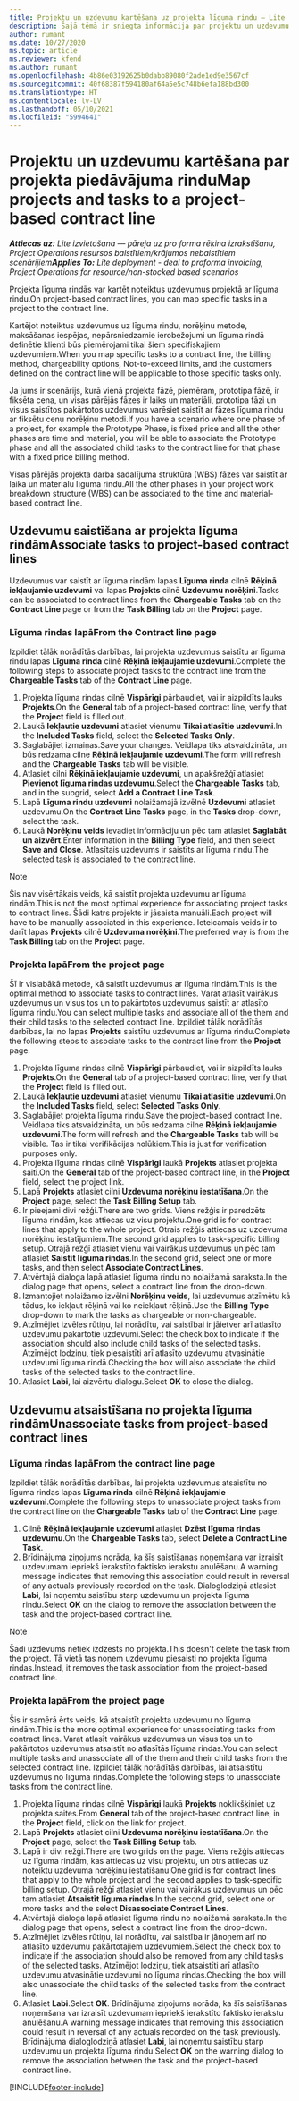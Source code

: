```yaml
---
title: Projektu un uzdevumu kartēšana uz projekta līguma rindu — Lite
description: Šajā tēmā ir sniegta informācija par projektu un uzdevumu pievienošanu un noņemšanu līguma rindai.
author: rumant
ms.date: 10/27/2020
ms.topic: article
ms.reviewer: kfend
ms.author: rumant
ms.openlocfilehash: 4b86e03192625b0dabb89080f2ade1ed9e3567cf
ms.sourcegitcommit: 40f68387f594180af64a5e5c748b6efa188bd300
ms.translationtype: HT
ms.contentlocale: lv-LV
ms.lasthandoff: 05/10/2021
ms.locfileid: "5994641"
---
```

# <a name="map-projects-and-tasks-to-a-project-based-contract-line"></a><span data-ttu-id="1d467-103">Projektu un uzdevumu kartēšana par projekta piedāvājuma rindu</span><span class="sxs-lookup"><span data-stu-id="1d467-103">Map projects and tasks to a project-based contract line</span></span> 

<span data-ttu-id="1d467-104">_**Attiecas uz:** Lite izvietošana — pāreja uz pro forma rēķina izrakstīšanu, Project Operations resursos balstītiem/krājumos nebalstītiem scenārijiem_</span><span class="sxs-lookup"><span data-stu-id="1d467-104">_**Applies To:** Lite deployment - deal to proforma invoicing, Project Operations for resource/non-stocked based scenarios_</span></span>

<span data-ttu-id="1d467-105">Projekta līguma rindās var kartēt noteiktus uzdevumus projektā ar līguma rindu.</span><span class="sxs-lookup"><span data-stu-id="1d467-105">On project-based contract lines, you can map specific tasks in a project to the contract line.</span></span>

<span data-ttu-id="1d467-106">Kartējot noteiktus uzdevumus uz līguma rindu, norēķinu metode, maksāšanas iespējas, nepārsniedzamie ierobežojumi un līguma rindā definētie klienti būs piemērojami tikai šiem specifiskajiem uzdevumiem.</span><span class="sxs-lookup"><span data-stu-id="1d467-106">When you map specific tasks to a contract line, the billing method, chargeability options, Not-to-exceed limits, and the customers defined on the contract line will be applicable to those specific tasks only.</span></span>

<span data-ttu-id="1d467-107">Ja jums ir scenārijs, kurā vienā projekta fāzē, piemēram, prototipa fāzē, ir fiksēta cena, un visas pārējās fāzes ir laiks un materiāli, prototipa fāzi un visus saistītos pakārtotos uzdevumus varēsiet saistīt ar fāzes līguma rindu ar fiksētu cenu norēķinu metodi.</span><span class="sxs-lookup"><span data-stu-id="1d467-107">If you have a scenario where one phase of a project, for example the Prototype Phase, is fixed price and all the other phases are time and material, you will be able to associate the Prototype phase and all the associated child tasks to the contract line for that phase with a fixed price billing method.</span></span>

<span data-ttu-id="1d467-108">Visas pārējās projekta darba sadalījuma struktūra (WBS) fāzes var saistīt ar laika un materiālu līguma rindu.</span><span class="sxs-lookup"><span data-stu-id="1d467-108">All the other phases in your project work breakdown structure (WBS) can be associated to the time and material-based contract line.</span></span>

## <a name="associate-tasks-to-project-based-contract-lines"></a><span data-ttu-id="1d467-109">Uzdevumu saistīšana ar projekta līguma rindām</span><span class="sxs-lookup"><span data-stu-id="1d467-109">Associate tasks to project-based contract lines</span></span>

<span data-ttu-id="1d467-110">Uzdevumus var saistīt ar līguma rindām lapas **Līguma rinda** cilnē **Rēķinā iekļaujamie uzdevumi** vai lapas **Projekts** cilnē **Uzdevumu norēķini**.</span><span class="sxs-lookup"><span data-stu-id="1d467-110">Tasks can be associated to contract lines from the **Chargeable Tasks** tab on the **Contract Line** page or from the **Task Billing** tab on the **Project** page.</span></span>

### <a name="from-the-contract-line-page"></a><span data-ttu-id="1d467-111">Līguma rindas lapā</span><span class="sxs-lookup"><span data-stu-id="1d467-111">From the Contract line page</span></span>

<span data-ttu-id="1d467-112">Izpildiet tālāk norādītās darbības, lai projekta uzdevumus saistītu ar līguma rindu lapas **Līguma rinda** cilnē **Rēķinā iekļaujamie uzdevumi**.</span><span class="sxs-lookup"><span data-stu-id="1d467-112">Complete the following steps to associate project tasks to the contract line from the **Chargeable Tasks** tab of the **Contract Line** page.</span></span>

1. <span data-ttu-id="1d467-113">Projekta līguma rindas cilnē **Vispārīgi** pārbaudiet, vai ir aizpildīts lauks **Projekts**.</span><span class="sxs-lookup"><span data-stu-id="1d467-113">On the **General** tab of a project-based contract line, verify that the **Project** field is filled out.</span></span>
2. <span data-ttu-id="1d467-114">Laukā **Iekļautie uzdevumi** atlasiet vienumu **Tikai atlasītie uzdevumi**.</span><span class="sxs-lookup"><span data-stu-id="1d467-114">In the **Included Tasks** field, select the **Selected Tasks Only**.</span></span>
3. <span data-ttu-id="1d467-115">Saglabājiet izmaiņas.</span><span class="sxs-lookup"><span data-stu-id="1d467-115">Save your changes.</span></span> <span data-ttu-id="1d467-116">Veidlapa tiks atsvaidzināta, un būs redzama cilne **Rēķinā iekļaujamie uzdevumi**.</span><span class="sxs-lookup"><span data-stu-id="1d467-116">The form will refresh and the **Chargeable Tasks** tab will be visible.</span></span>
4. <span data-ttu-id="1d467-117">Atlasiet cilni **Rēķinā iekļaujamie uzdevumi**, un apakšrežģī atlasiet **Pievienot līguma rindas uzdevumu**.</span><span class="sxs-lookup"><span data-stu-id="1d467-117">Select the **Chargeable Tasks** tab, and in the subgrid, select **Add a Contract Line Task**.</span></span>
5. <span data-ttu-id="1d467-118">Lapā **Līguma rindu uzdevumi** nolaižamajā izvēlnē **Uzdevumi** atlasiet uzdevumu.</span><span class="sxs-lookup"><span data-stu-id="1d467-118">On the **Contract Line Tasks** page, in the **Tasks** drop-down, select the task.</span></span> 
6. <span data-ttu-id="1d467-119">Laukā **Norēķinu veids** ievadiet informāciju un pēc tam atlasiet **Saglabāt un aizvērt**.</span><span class="sxs-lookup"><span data-stu-id="1d467-119">Enter information in the **Billing Type** field, and then select **Save and Close**.</span></span> <span data-ttu-id="1d467-120">Atlasītais uzdevums ir saistīts ar līguma rindu.</span><span class="sxs-lookup"><span data-stu-id="1d467-120">The selected task is associated to the contract line.</span></span>

> [!NOTE]
> <span data-ttu-id="1d467-121">Šis nav visērtākais veids, kā saistīt projekta uzdevumu ar līguma rindām.</span><span class="sxs-lookup"><span data-stu-id="1d467-121">This is not the most optimal experience for associating project tasks to contract lines.</span></span> <span data-ttu-id="1d467-122">Šādi katrs projekts ir jāsaista manuāli.</span><span class="sxs-lookup"><span data-stu-id="1d467-122">Each project will have to be manually associated in this experience.</span></span> <span data-ttu-id="1d467-123">Ieteicamais veids ir to darīt lapas **Projekts** cilnē **Uzdevuma norēķini**.</span><span class="sxs-lookup"><span data-stu-id="1d467-123">The preferred way is from the **Task Billing** tab on the **Project** page.</span></span>

### <a name="from-the-project-page"></a><span data-ttu-id="1d467-124">Projekta lapā</span><span class="sxs-lookup"><span data-stu-id="1d467-124">From the project page</span></span>

<span data-ttu-id="1d467-125">Šī ir vislabākā metode, kā saistīt uzdevumus ar līguma rindām.</span><span class="sxs-lookup"><span data-stu-id="1d467-125">This is the optimal method to associate tasks to contract lines.</span></span> <span data-ttu-id="1d467-126">Varat atlasīt vairākus uzdevumus un visus tos un to pakārtotos uzdevumus saistīt ar atlasīto līguma rindu.</span><span class="sxs-lookup"><span data-stu-id="1d467-126">You can select multiple tasks and associate all of the them and their child tasks to the selected contract line.</span></span> <span data-ttu-id="1d467-127">Izpildiet tālāk norādītās darbības, lai no lapas **Projekts** saistītu uzdevumus ar līguma rindu.</span><span class="sxs-lookup"><span data-stu-id="1d467-127">Complete the following steps to associate tasks to the contract line from the **Project** page.</span></span>

1. <span data-ttu-id="1d467-128">Projekta līguma rindas cilnē **Vispārīgi** pārbaudiet, vai ir aizpildīts lauks **Projekts**.</span><span class="sxs-lookup"><span data-stu-id="1d467-128">On the **General** tab of a project-based contract line, verify that the **Project** field is filled out.</span></span>
2. <span data-ttu-id="1d467-129">Laukā **Iekļautie uzdevumi** atlasiet vienumu **Tikai atlasītie uzdevumi**.</span><span class="sxs-lookup"><span data-stu-id="1d467-129">On the **Included Tasks** field, select **Selected Tasks Only**.</span></span>
3. <span data-ttu-id="1d467-130">Saglabājiet projekta līguma rindu.</span><span class="sxs-lookup"><span data-stu-id="1d467-130">Save the project-based contract line.</span></span> <span data-ttu-id="1d467-131">Veidlapa tiks atsvaidzināta, un būs redzama cilne **Rēķinā iekļaujamie uzdevumi**.</span><span class="sxs-lookup"><span data-stu-id="1d467-131">The form will refresh and the **Chargeable Tasks** tab will be visible.</span></span> <span data-ttu-id="1d467-132">Tas ir tikai verifikācijas nolūkiem.</span><span class="sxs-lookup"><span data-stu-id="1d467-132">This is just for verification purposes only.</span></span>
4. <span data-ttu-id="1d467-133">Projekta līguma rindas cilnē **Vispārīgi** laukā **Projekts** atlasiet projekta saiti.</span><span class="sxs-lookup"><span data-stu-id="1d467-133">On the **General** tab of the project-based contract line, in the **Project** field, select the project link.</span></span>
5. <span data-ttu-id="1d467-134">Lapā **Projekts** atlasiet cilni **Uzdevuma norēķinu iestatīšana**.</span><span class="sxs-lookup"><span data-stu-id="1d467-134">On the **Project** page, select the **Task Billing Setup** tab.</span></span>
6. <span data-ttu-id="1d467-135">Ir pieejami divi režģi.</span><span class="sxs-lookup"><span data-stu-id="1d467-135">There are two grids.</span></span> <span data-ttu-id="1d467-136">Viens režģis ir paredzēts līguma rindām, kas attiecas uz visu projektu.</span><span class="sxs-lookup"><span data-stu-id="1d467-136">One grid is for contract lines that apply to the whole project.</span></span> <span data-ttu-id="1d467-137">Otrais režģis attiecas uz uzdevuma norēķinu iestatījumiem.</span><span class="sxs-lookup"><span data-stu-id="1d467-137">The second grid applies to task-specific billing setup.</span></span> <span data-ttu-id="1d467-138">Otrajā režģī atlasiet vienu vai vairākus uzdevumus un pēc tam atlasiet **Saistīt līguma rindas**.</span><span class="sxs-lookup"><span data-stu-id="1d467-138">In the second grid, select one or more tasks, and then select **Associate Contract Lines**.</span></span>
7. <span data-ttu-id="1d467-139">Atvērtajā dialoga lapā atlasiet līguma rindu no nolaižamā saraksta.</span><span class="sxs-lookup"><span data-stu-id="1d467-139">In the dialog page that opens, select a contract line from the drop-down.</span></span>
8. <span data-ttu-id="1d467-140">Izmantojiet nolaižamo izvēlni **Norēķinu veids**, lai uzdevumus atzīmētu kā tādus, ko iekļaut rēķinā vai ko neiekļaut rēķinā.</span><span class="sxs-lookup"><span data-stu-id="1d467-140">Use the **Billing Type** drop-down to mark the tasks as chargeable or non-chargeable.</span></span>
9. <span data-ttu-id="1d467-141">Atzīmējiet izvēles rūtiņu, lai norādītu, vai saistībai ir jāietver arī atlasīto uzdevumu pakārtotie uzdevumi.</span><span class="sxs-lookup"><span data-stu-id="1d467-141">Select the check box to indicate if the association should also include child tasks of the selected tasks.</span></span> <span data-ttu-id="1d467-142">Atzīmējot lodziņu, tiek piesaistīti arī atlasīto uzdevumu atvasinātie uzdevumi līguma rindā.</span><span class="sxs-lookup"><span data-stu-id="1d467-142">Checking the box will also associate the child tasks of the selected tasks to the contract line.</span></span>
10. <span data-ttu-id="1d467-143">Atlasiet **Labi**, lai aizvērtu dialogu.</span><span class="sxs-lookup"><span data-stu-id="1d467-143">Select **OK** to close the dialog.</span></span>

## <a name="unassociate-tasks-from-project-based-contract-lines"></a><span data-ttu-id="1d467-144">Uzdevumu atsaistīšana no projekta līguma rindām</span><span class="sxs-lookup"><span data-stu-id="1d467-144">Unassociate tasks from project-based contract lines</span></span>

### <a name="from-the-contract-line-page"></a><span data-ttu-id="1d467-145">Līguma rindas lapā</span><span class="sxs-lookup"><span data-stu-id="1d467-145">From the contract line page</span></span>

<span data-ttu-id="1d467-146">Izpildiet tālāk norādītās darbības, lai projekta uzdevumus atsaistītu no līguma rindas lapas **Līguma rinda** cilnē **Rēķinā iekļaujamie uzdevumi**.</span><span class="sxs-lookup"><span data-stu-id="1d467-146">Complete the following steps to unassociate project tasks from the contract line on the **Chargeable Tasks** tab of the **Contract Line** page.</span></span>

1. <span data-ttu-id="1d467-147">Cilnē **Rēķinā iekļaujamie uzdevumi** atlasiet **Dzēst līguma rindas uzdevumu**.</span><span class="sxs-lookup"><span data-stu-id="1d467-147">On the **Chargeable Tasks** tab, select **Delete a Contract Line Task**.</span></span>
2. <span data-ttu-id="1d467-148">Brīdinājuma ziņojums norāda, ka šīs saistīšanas noņemšana var izraisīt uzdevumam iepriekš ierakstīto faktisko ierakstu anulēšanu.</span><span class="sxs-lookup"><span data-stu-id="1d467-148">A warning message indicates that removing this association could result in reversal of any actuals previously recorded on the task.</span></span> <span data-ttu-id="1d467-149">Dialoglodziņā atlasiet **Labi**, lai noņemtu saistību starp uzdevumu un projekta līguma rindu.</span><span class="sxs-lookup"><span data-stu-id="1d467-149">Select **OK** on the dialog to remove the association between the task and the project-based contract line.</span></span> 

> [!NOTE]
> <span data-ttu-id="1d467-150">Šādi uzdevums netiek izdzēsts no projekta.</span><span class="sxs-lookup"><span data-stu-id="1d467-150">This doesn't delete the task from the project.</span></span> <span data-ttu-id="1d467-151">Tā vietā tas noņem uzdevumu piesaisti no projekta līguma rindas.</span><span class="sxs-lookup"><span data-stu-id="1d467-151">Instead, it removes the task association from the project-based contract line.</span></span>

### <a name="from-the-project-page"></a><span data-ttu-id="1d467-152">Projekta lapā</span><span class="sxs-lookup"><span data-stu-id="1d467-152">From the project page</span></span>

<span data-ttu-id="1d467-153">Šis ir samērā ērts veids, kā atsaistīt projekta uzdevumu no līguma rindām.</span><span class="sxs-lookup"><span data-stu-id="1d467-153">This is the more optimal experience for unassociating tasks from contract lines.</span></span> <span data-ttu-id="1d467-154">Varat atlasīt vairākus uzdevumus un visus tos un to pakārtotos uzdevumus atsaistīt no atlasītās līguma rindas.</span><span class="sxs-lookup"><span data-stu-id="1d467-154">You can select multiple tasks and unassociate all of the them and their child tasks from the selected contract line.</span></span> <span data-ttu-id="1d467-155">Izpildiet tālāk norādītās darbības, lai atsaistītu uzdevumus no līguma rindas.</span><span class="sxs-lookup"><span data-stu-id="1d467-155">Complete the following steps to unassociate tasks from the contract line.</span></span>

1. <span data-ttu-id="1d467-156">Projekta līguma rindas cilnē **Vispārīgi** laukā **Projekts** noklikšķiniet uz projekta saites.</span><span class="sxs-lookup"><span data-stu-id="1d467-156">From **General** tab of the project-based contract line, in the **Project** field, click on the link for project.</span></span>
2. <span data-ttu-id="1d467-157">Lapā **Projekts** atlasiet cilni **Uzdevuma norēķinu iestatīšana**.</span><span class="sxs-lookup"><span data-stu-id="1d467-157">On the **Project** page, select the **Task Billing Setup** tab.</span></span>
3. <span data-ttu-id="1d467-158">Lapā ir divi režģi.</span><span class="sxs-lookup"><span data-stu-id="1d467-158">There are two grids on the page.</span></span> <span data-ttu-id="1d467-159">Viens režģis attiecas uz līguma rindām, kas attiecas uz visu projektu, un otrs attiecas uz noteiktu uzdevuma norēķinu iestatīšanu.</span><span class="sxs-lookup"><span data-stu-id="1d467-159">One grid is for contract lines that apply to the whole project and the second applies to task-specific billing setup.</span></span> <span data-ttu-id="1d467-160">Otrajā režģī atlasiet vienu vai vairākus uzdevumus un pēc tam atlasiet **Atsaistīt līguma rindas**.</span><span class="sxs-lookup"><span data-stu-id="1d467-160">In the second grid, select one or more tasks and the select **Disassociate Contract Lines**.</span></span>
4. <span data-ttu-id="1d467-161">Atvērtajā dialoga lapā atlasiet līguma rindu no nolaižamā saraksta.</span><span class="sxs-lookup"><span data-stu-id="1d467-161">In the  dialog page that opens, select a contract line from the drop-down.</span></span>
5. <span data-ttu-id="1d467-162">Atzīmējiet izvēles rūtiņu, lai norādītu, vai saistība ir jānoņem arī no atlasīto uzdevumu pakārtotajiem uzdevumiem.</span><span class="sxs-lookup"><span data-stu-id="1d467-162">Select the check box to indicate if the association should also be removed from any child tasks of the selected tasks.</span></span> <span data-ttu-id="1d467-163">Atzīmējot lodziņu, tiek atsaistīti arī atlasīto uzdevumu atvasinātie uzdevumi no līguma rindas.</span><span class="sxs-lookup"><span data-stu-id="1d467-163">Checking the box will also unassociate the child tasks of the selected tasks from the contract line.</span></span>
6. <span data-ttu-id="1d467-164">Atlasiet **Labi**.</span><span class="sxs-lookup"><span data-stu-id="1d467-164">Select **OK**.</span></span> <span data-ttu-id="1d467-165">Brīdinājuma ziņojums norāda, ka šīs saistīšanas noņemšana var izraisīt uzdevumam iepriekš ierakstīto faktisko ierakstu anulēšanu.</span><span class="sxs-lookup"><span data-stu-id="1d467-165">A warning message indicates that removing this association could result in reversal of any actuals recorded on the task previously.</span></span> <span data-ttu-id="1d467-166">Brīdinājuma dialoglodziņā atlasiet **Labi**, lai noņemtu saistību starp uzdevumu un projekta līguma rindu.</span><span class="sxs-lookup"><span data-stu-id="1d467-166">Select **OK** on the warning dialog to remove the association between the task and the project-based contract line.</span></span>


[!INCLUDE[footer-include](../../includes/footer-banner.md)]
